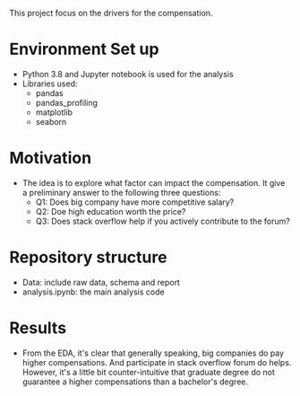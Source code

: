 This project focus on the drivers for the compensation.

# Environment Set up
* Python 3.8 and Jupyter notebook is used for the analysis
* Libraries used:
  * pandas
  * pandas_profiling
  * matplotlib
  * seaborn

# Motivation
* The idea is to explore what factor can impact the compensation. It give a preliminary answer to the following three questions:
  * Q1: Does big company have more competitive salary?
  * Q2: Doe high education worth the price?
  * Q3: Does stack overflow help if you actively contribute to the forum?

# Repository structure
* Data: include raw data, schema and report
* analysis.ipynb: the main analysis code

# Results
* From the EDA, it's clear that generally speaking, big companies do pay higher compensations. And participate in stack overflow forum do helps. However, it's a little bit counter-intuitive that graduate degree do not guarantee a higher compensations than a bachelor's degree.
   
